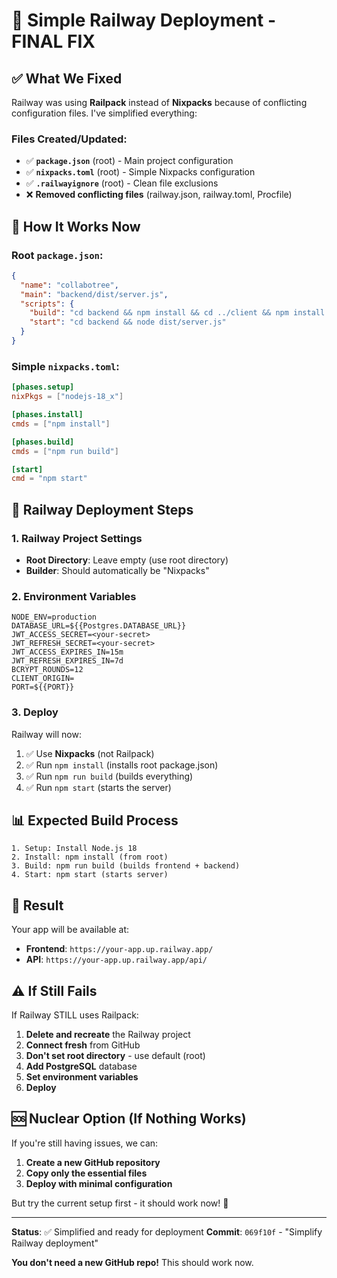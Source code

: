 # 🚀 Simple Railway Deployment - FINAL FIX

## ✅ What We Fixed

Railway was using **Railpack** instead of **Nixpacks** because of conflicting configuration files. I've simplified everything:

### Files Created/Updated:
- ✅ **`package.json`** (root) - Main project configuration
- ✅ **`nixpacks.toml`** (root) - Simple Nixpacks configuration  
- ✅ **`.railwayignore`** (root) - Clean file exclusions
- ❌ **Removed conflicting files** (railway.json, railway.toml, Procfile)

## 🎯 How It Works Now

### Root `package.json`:
```json
{
  "name": "collabotree",
  "main": "backend/dist/server.js",
  "scripts": {
    "build": "cd backend && npm install && cd ../client && npm install && npm run build && cd ../backend && mkdir -p dist && cp -r ../client/dist/* dist/ && npx prisma generate && npm run build",
    "start": "cd backend && node dist/server.js"
  }
}
```

### Simple `nixpacks.toml`:
```toml
[phases.setup]
nixPkgs = ["nodejs-18_x"]

[phases.install]
cmds = ["npm install"]

[phases.build]
cmds = ["npm run build"]

[start]
cmd = "npm start"
```

## 🚀 Railway Deployment Steps

### 1. Railway Project Settings
- **Root Directory**: Leave empty (use root directory)
- **Builder**: Should automatically be "Nixpacks"

### 2. Environment Variables
```env
NODE_ENV=production
DATABASE_URL=${{Postgres.DATABASE_URL}}
JWT_ACCESS_SECRET=<your-secret>
JWT_REFRESH_SECRET=<your-secret>
JWT_ACCESS_EXPIRES_IN=15m
JWT_REFRESH_EXPIRES_IN=7d
BCRYPT_ROUNDS=12
CLIENT_ORIGIN=
PORT=${{PORT}}
```

### 3. Deploy
Railway will now:
1. ✅ Use **Nixpacks** (not Railpack)
2. ✅ Run `npm install` (installs root package.json)
3. ✅ Run `npm run build` (builds everything)
4. ✅ Run `npm start` (starts the server)

## 📊 Expected Build Process

```
1. Setup: Install Node.js 18
2. Install: npm install (from root)
3. Build: npm run build (builds frontend + backend)
4. Start: npm start (starts server)
```

## 🎉 Result

Your app will be available at:
- **Frontend**: `https://your-app.up.railway.app/`
- **API**: `https://your-app.up.railway.app/api/`

## ⚠️ If Still Fails

If Railway STILL uses Railpack:

1. **Delete and recreate** the Railway project
2. **Connect fresh** from GitHub
3. **Don't set root directory** - use default (root)
4. **Add PostgreSQL** database
5. **Set environment variables**
6. **Deploy**

## 🆘 Nuclear Option (If Nothing Works)

If you're still having issues, we can:

1. **Create a new GitHub repository**
2. **Copy only the essential files**
3. **Deploy with minimal configuration**

But try the current setup first - it should work now! 🚀

---

**Status**: ✅ Simplified and ready for deployment
**Commit**: `069f10f` - "Simplify Railway deployment"

**You don't need a new GitHub repo!** This should work now.




